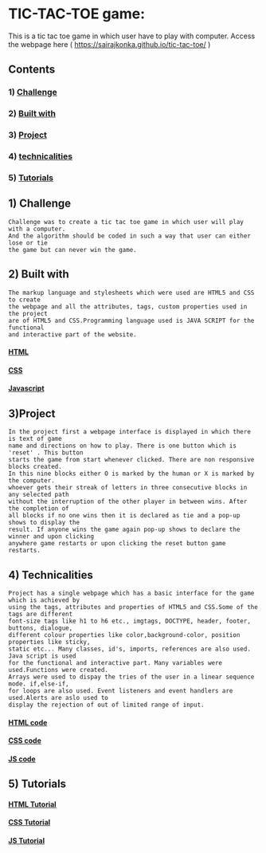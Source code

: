 # TIC-TAC-TOE game:
This is a tic tac toe game in which user have to play with computer.
Access the webpage here ( https://sairajkonka.github.io/tic-tac-toe/ )

## Contents
### 1) [Challenge](#Challenge)
### 2) [Built with](#Built_with)
### 3) [Project](#Project)
### 4) [technicalities](#Technicalities)
### 5) [Tutorials](#Tutorials)

## 1) Challenge
    Challenge was to create a tic tac toe game in which user will play with a computer.
    And the algorithm should be coded in such a way that user can either lose or tie 
    the game but can never win the game. 
    

## 2) Built with
    The markup language and stylesheets which were used are HTML5 and CSS to create
    the webpage and all the attributes, tags, custom properties used in the project
    are of HTML5 and CSS.Programming language used is JAVA SCRIPT for the functional
    and interactive part of the website. 
    
#### [HTML](https://en.wikipedia.org/wiki/HTML)
#### [CSS](https://en.wikipedia.org/wiki/CSS)
#### [Javascript](https://en.wikipedia.org/wiki/JavaScript)

## 3)Project
    In the project first a webpage interface is displayed in which there is text of game
    name and directions on how to play. There is one button which is 'reset' . This button
    starts the game from start whenever clicked. There are non responsive blocks created.
    In this nine blocks either O is marked by the human or X is marked by the computer.
    whoever gets their streak of letters in three consecutive blocks in any selected path
    without the interruption of the other player in between wins. After the completion of 
    all blocks if no one wins then it is declared as tie and a pop-up shows to display the 
    result. If anyone wins the game again pop-up shows to declare the winner and upon clicking 
    anywhere game restarts or upon clicking the reset button game restarts.
 
## 4) Technicalities
    Project has a single webpage which has a basic interface for the game which is achieved by
    using the tags, attributes and properties of HTML5 and CSS.Some of the tags are different 
    font-size tags like h1 to h6 etc., imgtags, DOCTYPE, header, footer, buttons, dialogue, 
    different colour properties like color,background-color, position properties like sticky,
    static etc... Many classes, id's, imports, references are also used. Java script is used
    for the functional and interactive part. Many variables were used.Functions were created.
    Arrays were used to dispay the tries of the user in a linear sequence mode. if,else-if,
    for loops are also used. Event listeners and event handlers are used.Alerts are aslo used to
    display the rejection of out of limited range of input.

#### [HTML code](https://github.com/sairajkonka/tic-tac-toe/blob/main/index.html)
#### [CSS code](https://github.com/sairajkonka/tic-tac-toe/blob/main/style.css)
#### [JS code](https://github.com/sairajkonka/tic-tac-toe/blob/main/script.js)
   
## 5) Tutorials
#### [HTML Tutorial](https://www.w3schools.com/html/default.asp)
#### [CSS Tutorial](https://www.w3schools.com/css/default.asp)
#### [JS Tutorial](https://www.w3schools.com/js/DEFAULT.asp)
    
